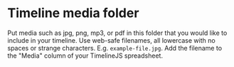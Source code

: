 # Timeline media folder

Put media such as jpg, png, mp3, or pdf in this folder that you would like to include in your timeline.
Use web-safe filenames, all lowercase with no spaces or strange characters.
E.g. `example-file.jpg`.
Add the filename to the "Media" column of your TimelineJS spreadsheet.
